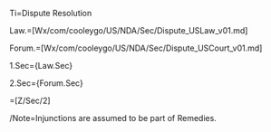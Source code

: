 Ti=Dispute Resolution

Law.=[Wx/com/cooleygo/US/NDA/Sec/Dispute_USLaw_v01.md]

Forum.=[Wx/com/cooleygo/US/NDA/Sec/Dispute_USCourt_v01.md]

1.Sec={Law.Sec}

2.Sec={Forum.Sec}

=[Z/Sec/2]

/Note=Injunctions are assumed to be part of Remedies.